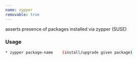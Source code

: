 ```yaml
---
name: zypper
removable: true
---
```

asserts presence of packages installed via zypper (SUSE)


### Usage

```bash
* zypper package-name    (install/upgrade given package)
```
